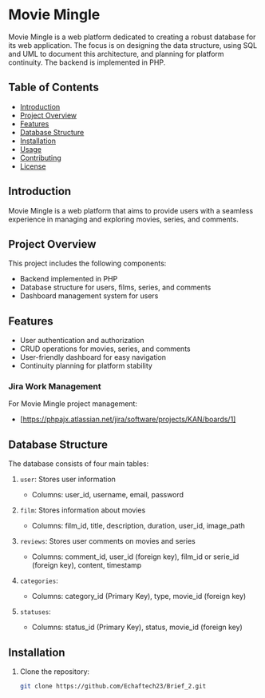# Movie Mingle

Movie Mingle is a web platform dedicated to creating a robust database for its web application. The focus is on designing the data structure, using SQL and UML to document this architecture, and planning for platform continuity. The backend is implemented in PHP.

## Table of Contents
- [Introduction](#introduction)
- [Project Overview](#project-overview)
- [Features](#features)
- [Database Structure](#database-structure)
- [Installation](#installation)
- [Usage](#usage)
- [Contributing](#contributing)
- [License](#license)

## Introduction

Movie Mingle is a web platform that aims to provide users with a seamless experience in managing and exploring movies, series, and comments.

## Project Overview

This project includes the following components:

- Backend implemented in PHP
- Database structure for users, films, series, and comments
- Dashboard management system for users

## Features

- User authentication and authorization
- CRUD operations for movies, series, and comments
- User-friendly dashboard for easy navigation
- Continuity planning for platform stability

### Jira Work Management

For Movie Mingle project management:

- [https://phpajx.atlassian.net/jira/software/projects/KAN/boards/1]

## Database Structure

The database consists of four main tables:

1. `user`: Stores user information
   - Columns: user_id, username, email, password

2. `film`: Stores information about movies
   - Columns: film_id, title, description, duration, user_id, image_path 

3. `reviews`: Stores user comments on movies and series
   - Columns: comment_id, user_id (foreign key), film_id or serie_id (foreign key), content, timestamp

4. `categories`:
   - Columns: category_id (Primary Key), type, movie_id (foreign key)

5. `statuses`:
   - Columns: status_id (Primary Key), status, movie_id (foreign key)

## Installation

1. Clone the repository:
   ```bash
   git clone https://github.com/Echaftech23/Brief_2.git